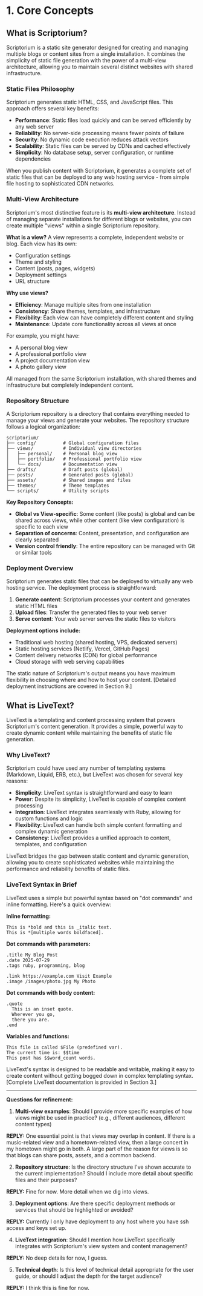 # 1. Core Concepts

## What is Scriptorium?

Scriptorium is a static site generator designed for creating and managing multiple blogs or content sites from a single installation. It combines the simplicity of static file generation with the power of a multi-view architecture, allowing you to maintain several distinct websites with shared infrastructure.

### Static Files Philosophy

Scriptorium generates static HTML, CSS, and JavaScript files. This approach offers several key benefits:

- **Performance**: Static files load quickly and can be served efficiently by any web server
- **Reliability**: No server-side processing means fewer points of failure
- **Security**: No dynamic code execution reduces attack vectors
- **Scalability**: Static files can be served by CDNs and cached effectively
- **Simplicity**: No database setup, server configuration, or runtime dependencies

When you publish content with Scriptorium, it generates a complete set of static files that can be deployed to any web hosting service - from simple file hosting to sophisticated CDN networks.

### Multi-View Architecture

Scriptorium's most distinctive feature is its **multi-view architecture**. Instead of managing separate installations for different blogs or websites, you can create multiple "views" within a single Scriptorium repository.

**What is a view?**
A view represents a complete, independent website or blog. Each view has its own:
- Configuration settings
- Theme and styling
- Content (posts, pages, widgets)
- Deployment settings
- URL structure

**Why use views?**
- **Efficiency**: Manage multiple sites from one installation
- **Consistency**: Share themes, templates, and infrastructure
- **Flexibility**: Each view can have completely different content and styling
- **Maintenance**: Update core functionality across all views at once

For example, you might have:
- A personal blog view
- A professional portfolio view  
- A project documentation view
- A photo gallery view

All managed from the same Scriptorium installation, with shared themes and infrastructure but completely independent content.

### Repository Structure

A Scriptorium repository is a directory that contains everything needed to manage your views and generate your websites. The repository structure follows a logical organization:

```
scriptorium/
├── config/          # Global configuration files
├── views/           # Individual view directories
│   ├── personal/    # Personal blog view
│   ├── portfolio/   # Professional portfolio view
│   └── docs/        # Documentation view
├── drafts/          # Draft posts (global)
├── posts/           # Generated posts (global)
├── assets/          # Shared images and files
├── themes/          # Theme templates
└── scripts/         # Utility scripts
```

**Key Repository Concepts:**
- **Global vs View-specific**: Some content (like posts) is global and can be shared across views, while other content (like view configuration) is specific to each view
- **Separation of concerns**: Content, presentation, and configuration are clearly separated
- **Version control friendly**: The entire repository can be managed with Git or similar tools

### Deployment Overview

Scriptorium generates static files that can be deployed to virtually any web hosting service. The deployment process is straightforward:

1. **Generate content**: Scriptorium processes your content and generates static HTML files
2. **Upload files**: Transfer the generated files to your web server
3. **Serve content**: Your web server serves the static files to visitors

**Deployment options include:**
- Traditional web hosting (shared hosting, VPS, dedicated servers)
- Static hosting services (Netlify, Vercel, GitHub Pages)
- Content delivery networks (CDN) for global performance
- Cloud storage with web serving capabilities

The static nature of Scriptorium's output means you have maximum flexibility in choosing where and how to host your content. [Detailed deployment instructions are covered in Section 9.]

## What is LiveText?

LiveText is a templating and content processing system that powers Scriptorium's content generation. It provides a simple, powerful way to create dynamic content while maintaining the benefits of static file generation.

### Why LiveText?

Scriptorium could have used any number of templating systems (Markdown, Liquid, ERB, etc.), but LiveText was chosen for several key reasons:

- **Simplicity**: LiveText syntax is straightforward and easy to learn
- **Power**: Despite its simplicity, LiveText is capable of complex content processing
- **Integration**: LiveText integrates seamlessly with Ruby, allowing for custom functions and logic
- **Flexibility**: LiveText can handle both simple content formatting and complex dynamic generation
- **Consistency**: LiveText provides a unified approach to content, templates, and configuration

LiveText bridges the gap between static content and dynamic generation, allowing you to create sophisticated websites while maintaining the performance and reliability benefits of static files.

### LiveText Syntax in Brief

LiveText uses a simple but powerful syntax based on "dot commands" and inline formatting. Here's a quick overview:

**Inline formatting:**
```
This is *bold and this is _italic text.
This is *[multiple words boldfaced].
```

**Dot commands with parameters:**
```
.title My Blog Post
.date 2025-07-29
.tags ruby, programming, blog

.link https://example.com Visit Example
.image /images/photo.jpg My Photo
```

**Dot commands with body content:**
```
.quote
  This is an inset quote.
  Wherever you go,
  there you are.
.end
```

**Variables and functions:**
```
This file is called $File (predefined var).
The current time is: $$time
This post has $$word_count words.
```

LiveText's syntax is designed to be readable and writable, making it easy to create content without getting bogged down in complex templating syntax. [Complete LiveText documentation is provided in Section 3.]

---

**Questions for refinement:**

1. **Multi-view examples**: Should I provide more specific examples of how views might be used in practice? (e.g., different audiences, different content types)

**REPLY:** One essential point is that views may overlap in content. If there is a music-related view and a hometown-related view, then a large concert in my hometown might go in both. A large part of the reason for views is so that blogs can share posts, assets, and a common backend.

2. **Repository structure**: Is the directory structure I've shown accurate to the current implementation? Should I include more detail about specific files and their purposes?

**REPLY:** Fine for now. More detail when we dig into views.

3. **Deployment options**: Are there specific deployment methods or services that should be highlighted or avoided?

**REPLY:** Currently I only have deployment to any host where you have ssh access and keys set up.

4. **LiveText integration**: Should I mention how LiveText specifically integrates with Scriptorium's view system and content management?

**REPLY:** No deep details for now, I guess.

5. **Technical depth**: Is this level of technical detail appropriate for the user guide, or should I adjust the depth for the target audience? 

**REPLY:** I think this is fine for now.